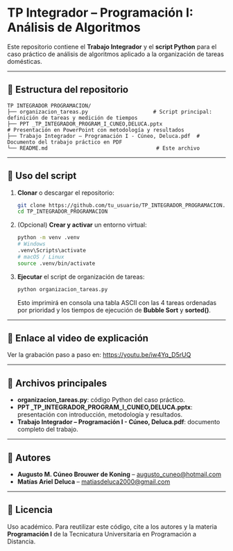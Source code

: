 # TP Integrador – Programación I: Análisis de Algoritmos

Este repositorio contiene el **Trabajo Integrador** y el **script Python** para el caso práctico de análisis de algoritmos aplicado a la organización de tareas domésticas.

---

## 📁 Estructura del repositorio

```plain
TP INTEGRADOR PROGRAMACION/
├── organizacion_tareas.py                     # Script principal: definición de tareas y medición de tiempos
├── PPT _TP_INTEGRADOR_PROGRAM_I_CUNEO,DELUCA.pptx                         # Presentación en PowerPoint con metodología y resultados
├── Trabajo Integrador – Programación I - Cúneo, Deluca.pdf  # Documento del trabajo práctico en PDF
└── README.md                                   # Este archivo
```

---

## 🚀 Uso del script

1. **Clonar** o descargar el repositorio:
   ```bash
   git clone https://github.com/tu_usuario/TP_INTEGRADOR_PROGRAMACION.git
   cd TP_INTEGRADOR_PROGRAMACION
   ```
2. (Opcional) **Crear y activar** un entorno virtual:
   ```bash
   python -m venv .venv
   # Windows
   .venv\Scripts\activate
   # macOS / Linux
   source .venv/bin/activate
   ```
3. **Ejecutar** el script de organización de tareas:
   ```bash
   python organizacion_tareas.py
   ```
   Esto imprimirá en consola una tabla ASCII con las 4 tareas ordenadas por prioridad y los tiempos de ejecución de **Bubble Sort** y **sorted()**.

---

## 🎥 Enlace al video de explicación

Ver la grabación paso a paso en: https://youtu.be/iw4Yq_D5rUQ



---

## 📄 Archivos principales

- **organizacion_tareas.py**: código Python del caso práctico.
- **PPT _TP_INTEGRADOR_PROGRAM_I_CUNEO,DELUCA.pptx**: presentación con introducción, metodología y resultados.
- **Trabajo Integrador – Programación I - Cúneo, Deluca.pdf**: documento completo del trabajo.

---

## 👥 Autores

- **Augusto M. Cúneo Brouwer de Koning** – augusto_cuneo@hotmail.com  
- **Matías Ariel Deluca** – matiasdeluca2000@gmail.com

---

## 📜 Licencia

Uso académico. Para reutilizar este código, cite a los autores y la materia **Programación I** de la Tecnicatura Universitaria en Programación a Distancia.
